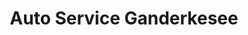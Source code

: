 ---
title: "Auto Service Ganderkesee"
url: /ganderkesee/auto-service-ganderkesee/
shop: Autowerkstatt
---